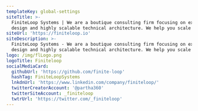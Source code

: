 ```yaml
---
templateKey: global-settings
siteTitle: >-
  FiniteLoop Systems | We are a boutique consulting firm focusing on experience
  design and highly scalable technical architecture. We help you scale
siteUrl: 'https://finiteloop.io'
siteDescription: >-
  FiniteLoop Systems - We are a boutique consulting firm focusing on experience
  design and highly scalable technical architecture. We help you scale
logo: /img/flLogo.png
logoTitle: Finiteloop
socialMediaCard:
  githubUrl: 'https://github.com/finite-loop'
  hashTag: FiniteLoopSystems
  lnkdnUrl: 'https://www.linkedin.com/company/finiteloop/'
  twitterCreatorAccount: '@partha360'
  twitterSiteAccount: _finiteloop
  twtrUrl: 'https://twitter.com/_finiteloop'
---
```


